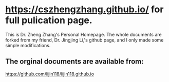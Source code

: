 # https://cszhengzhang.github.io/ for full pulication page.
This is Dr. Zheng Zhang's Personal Homepage. The whole documents are forked from my friend, Dr. Jingjing Li,'s github page, and I only made some simple modifications.
## The orginal documents are available from:
https://github.com/lijin118/lijin118.github.io
